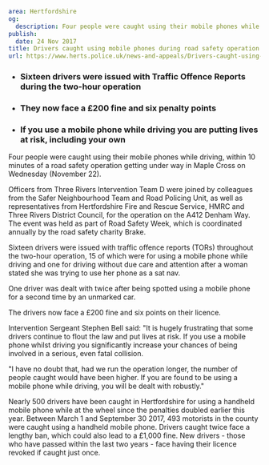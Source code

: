 ```yaml
area: Hertfordshire
og:
  description: Four people were caught using their mobile phones while driving, within 10 minutes of a road safety operation getting under way in Maple Cross on Wednesday (November 22).
publish:
  date: 24 Nov 2017
title: Drivers caught using mobile phones during road safety operation in Maple Cross
url: https://www.herts.police.uk/news-and-appeals/Drivers-caught-using-mobile-phones-during-road-safety-operation-in-Maple-Cross-1201
```

* ### Sixteen drivers were issued with Traffic Offence Reports during the two-hour operation

 * ### They now face a £200 fine and six penalty points

 * ### If you use a mobile phone while driving you are putting lives at risk, including your own

Four people were caught using their mobile phones while driving, within 10 minutes of a road safety operation getting under way in Maple Cross on Wednesday (November 22).

Officers from Three Rivers Intervention Team D were joined by colleagues from the Safer Neighbourhood Team and Road Policing Unit, as well as representatives from Hertfordshire Fire and Rescue Service, HMRC and Three Rivers District Council, for the operation on the A412 Denham Way. The event was held as part of Road Safety Week, which is coordinated annually by the road safety charity Brake.

Sixteen drivers were issued with traffic offence reports (TORs) throughout the two-hour operation, 15 of which were for using a mobile phone while driving and one for driving without due care and attention after a woman stated she was trying to use her phone as a sat nav.

One driver was dealt with twice after being spotted using a mobile phone for a second time by an unmarked car.

The drivers now face a £200 fine and six points on their licence.

Intervention Sergeant Stephen Bell said: "It is hugely frustrating that some drivers continue to flout the law and put lives at risk. If you use a mobile phone whilst driving you significantly increase your chances of being involved in a serious, even fatal collision.

"I have no doubt that, had we run the operation longer, the number of people caught would have been higher. If you are found to be using a mobile phone while driving, you will be dealt with robustly."

Nearly 500 drivers have been caught in Hertfordshire for using a handheld mobile phone while at the wheel since the penalties doubled earlier this year. Between March 1 and September 30 2017, 493 motorists in the county were caught using a handheld mobile phone. Drivers caught twice face a lengthy ban, which could also lead to a £1,000 fine. New drivers - those who have passed within the last two years - face having their licence revoked if caught just once.
